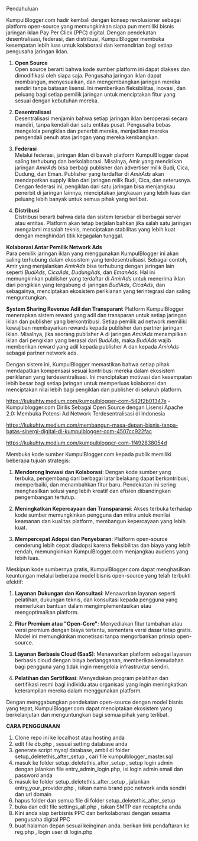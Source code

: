Pendahuluan

KumpulBlogger.com hadir kembali dengan konsep revolusioner sebagai platform open-source yang memungkinkan siapa pun memiliki bisnis jaringan iklan Pay Per Click (PPC) digital. Dengan pendekatan desentralisasi, federasi, dan distribusi, KumpulBlogger membuka kesempatan lebih luas untuk kolaborasi dan kemandirian bagi setiap pengusaha jaringan iklan.

1. **Open Source**  
   Open source berarti bahwa kode sumber platform ini dapat diakses dan dimodifikasi oleh siapa saja. Pengusaha jaringan iklan dapat membangun, menyesuaikan, dan mengembangkan jaringan mereka sendiri tanpa batasan lisensi. Ini memberikan fleksibilitas, inovasi, dan peluang bagi setiap pemilik jaringan untuk menciptakan fitur yang sesuai dengan kebutuhan mereka.

2. **Desentralisasi**  
   Desentralisasi menjamin bahwa setiap jaringan iklan beroperasi secara mandiri, tanpa kendali dari satu entitas pusat. Pengusaha bebas mengelola pengiklan dan penerbit mereka, menjadikan mereka pengendali penuh atas jaringan yang mereka kembangkan.

3. **Federasi**  
   Melalui federasi, jaringan iklan di bawah platform KumpulBlogger dapat saling terhubung dan berkolaborasi. Misalnya, Amir yang mendirikan jaringan *AmirAds* bisa berbagi publisher dan advertiser milik Budi, Cica, Dudung, dan Eman. Publisher yang terdaftar di *AmirAds* akan mendapatkan supply iklan dari jaringan milik Budi, Cica, dan seterusnya. Dengan federasi ini, pengiklan dari satu jaringan bisa menjangkau penerbit di jaringan lainnya, menciptakan jangkauan yang lebih luas dan peluang lebih banyak untuk semua pihak yang terlibat.

4. **Distribusi**  
   Distribusi berarti bahwa data dan sistem tersebar di berbagai server atau entitas. Platform akan tetap berjalan bahkan jika salah satu jaringan mengalami masalah teknis, menciptakan stabilitas yang lebih kuat dengan menghindari titik kegagalan tunggal.

**Kolaborasi Antar Pemilik Network Ads**  
Para pemilik jaringan iklan yang menggunakan KumpulBlogger ini akan saling terhubung dalam ekosistem yang terdesentralisasi. Sebagai contoh, Amir yang menjalankan *AmirAds* bisa terhubung dengan jaringan lain seperti *BudiAds*, *CicaAds*, *DudungAds*, dan *EmanAds*. Hal ini memungkinkan publisher yang terdaftar di *AmirAds* untuk menerima iklan dari pengiklan yang tergabung di jaringan *BudiAds*, *CicaAds*, dan sebagainya, menciptakan ekosistem periklanan yang terintegrasi dan saling menguntungkan.


**System Sharing Revenue Adil dan Transparant**
Platform KumpulBlogger menerapkan sistem reward yang adil dan transparan untuk setiap jaringan iklan dan publisher yang berkontribusi. Setiap pemilik ad network memiliki kewajiban membayarkan rewards kepada publisher dan partner jaringan iklan. Misalnya, jika seorang publisher A di jaringan *AmirAds* menampilkan iklan dari pengiklan yang berasal dari *BudiAds*, maka *BudiAds* wajib memberikan reward yang adil kepada publisher A dan kepada *AmirAds* sebagai partner network ads.

Dengan sistem ini, KumpulBlogger memastikan bahwa setiap pihak mendapatkan kompensasi sesuai kontribusi mereka dalam ekosistem periklanan yang terdesentralisasi. Ini menciptakan motivasi dan kesempatan lebih besar bagi setiap jaringan untuk memperluas kolaborasi dan menciptakan nilai lebih bagi pengiklan dan publisher di seluruh platform.

https://kukuhtw.medium.com/kumpulblogger-com-542f2b01347e - Kumpulblogger.com Dirilis Sebagai Open Source dengan Lisensi Apache 2.0: Membuka Potensi Ad Network Terdesentralisasi di Indonesia

https://kukuhtw.medium.com/membangun-masa-depan-bisnis-tanpa-batas-sinergi-digital-di-kumpulblogger-com-4507cc922fac

https://kukuhtw.medium.com/kumpulblogger-com-1f492838054d

Membuka kode sumber KumpulBlogger.com kepada publik memiliki beberapa tujuan strategis:

1. **Mendorong Inovasi dan Kolaborasi**: Dengan kode sumber yang terbuka, pengembang dari berbagai latar belakang dapat berkontribusi, memperbaiki, dan menambahkan fitur baru. Pendekatan ini sering menghasilkan solusi yang lebih kreatif dan efisien dibandingkan pengembangan tertutup. 

2. **Meningkatkan Kepercayaan dan Transparansi**: Akses terbuka terhadap kode sumber memungkinkan pengguna dan mitra untuk menilai keamanan dan kualitas platform, membangun kepercayaan yang lebih kuat.

3. **Mempercepat Adopsi dan Penyebaran**: Platform open-source cenderung lebih cepat diadopsi karena fleksibilitas dan biaya yang lebih rendah, memungkinkan KumpulBlogger.com menjangkau audiens yang lebih luas.

Meskipun kode sumbernya gratis, KumpulBlogger.com dapat menghasilkan keuntungan melalui beberapa model bisnis open-source yang telah terbukti efektif:

1. **Layanan Dukungan dan Konsultasi**: Menawarkan layanan seperti pelatihan, dukungan teknis, dan konsultasi kepada pengguna yang memerlukan bantuan dalam mengimplementasikan atau mengoptimalkan platform. 

2. **Fitur Premium atau "Open-Core"**: Menyediakan fitur tambahan atau versi premium dengan biaya tertentu, sementara versi dasar tetap gratis. Model ini memungkinkan monetisasi tanpa mengorbankan prinsip open-source. 

3. **Layanan Berbasis Cloud (SaaS)**: Menawarkan platform sebagai layanan berbasis cloud dengan biaya berlangganan, memberikan kemudahan bagi pengguna yang tidak ingin mengelola infrastruktur sendiri. 

4. **Pelatihan dan Sertifikasi**: Menyediakan program pelatihan dan sertifikasi resmi bagi individu atau organisasi yang ingin meningkatkan keterampilan mereka dalam menggunakan platform.

Dengan menggabungkan pendekatan open-source dengan model bisnis yang tepat, KumpulBlogger.com dapat menciptakan ekosistem yang berkelanjutan dan menguntungkan bagi semua pihak yang terlibat. 


**CARA PENGGUNAAN**

1. Clone repo ini ke localhost atau hosting anda
2. edit file db.php , sesuai setting database anda
3. generate script mysql database, ambil di folder setup_deletethis_after_setup , cari file kumpulblogger_master.sql
4.  masuk ke folder setup_deletethis_after_setup , setup login admin dengan jalankan file entry_admin_login.php, isi login admin email dan password anda
5.  masuk ke folder setup_deletethis_after_setup , jalankan entry_your_provider.php , isikan nama brand ppc network anda sendiri dan url domain
6.  hapus folder dan semua file di folder setup_deletethis_after_setup
7.  buka dan edit file settings_all.php , isikan SMTP dan recaptcha anda
8.  Kini anda siap berbisnis PPC dan berkolaborasi dengan sesama pengusaha digital PPC
9.  buat halaman depan sesuai keinginan anda. berikan link pendaftaran ke reg.php , login user di login.php 
   
   
